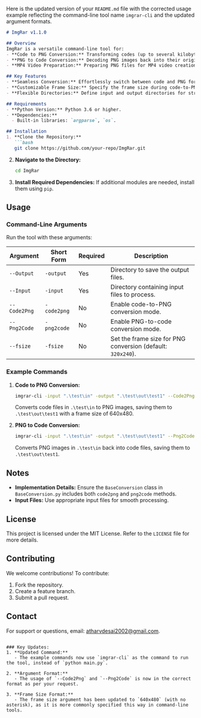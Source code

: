 Here is the updated version of your `README.md` file with the corrected usage example reflecting the command-line tool name `imgrar-cli` and the updated argument formats.

```markdown
# ImgRar v1.1.0

## Overview
ImgRar is a versatile command-line tool for:
- **Code to PNG Conversion:** Transforming codes (up to several kilobytes in size) into visually encoded PNG images.
- **PNG to Code Conversion:** Decoding PNG images back into their original codes.
- **MP4 Video Preparation:** Preparing PNG files for MP4 video creation (future functionality).

## Key Features
- **Seamless Conversion:** Effortlessly switch between code and PNG formats.
- **Customizable Frame Size:** Specify the frame size during code-to-PNG conversions for precise output.
- **Flexible Directories:** Define input and output directories for streamlined workflows.

## Requirements
- **Python Version:** Python 3.6 or higher.
- **Dependencies:**
  - Built-in libraries: `argparse`, `os`.

## Installation
1. **Clone the Repository:**
   ```bash
   git clone https://github.com/your-repo/ImgRar.git
   ```
2. **Navigate to the Directory:**
   ```bash
   cd ImgRar
   ```
3. **Install Required Dependencies:**
   If additional modules are needed, install them using `pip`.

## Usage
### Command-Line Arguments
Run the tool with these arguments:

| Argument          | Short Form | Required | Description                                                                                 |
|-------------------|------------|----------|---------------------------------------------------------------------------------------------|
| `--Output`        | `-output`  | Yes      | Directory to save the output files.                                                        |
| `--Input`         | `-input`   | Yes      | Directory containing input files to process.                                               |
| `--Code2Png`      | `-code2png`| No       | Enable code-to-PNG conversion mode.                                                        |
| `--Png2Code`      | `-png2code`| No       | Enable PNG-to-code conversion mode.                                                        |
| `--fsize`         | `-fsize`   | No       | Set the frame size for PNG conversion (default: `320x240`).                                |

### Example Commands
1. **Code to PNG Conversion:**
   ```bash
   imgrar-cli -input ".\test\in" -output ".\test\out\test1" --Code2Png --fsize 640x480
   ```
   Converts code files in `.\test\in` to PNG images, saving them to `.\test\out\test1` with a frame size of 640x480.

2. **PNG to Code Conversion:**
   ```bash
   imgrar-cli -input ".\test\in" -output ".\test\out\test1" --Png2Code
   ```
   Converts PNG images in `.\test\in` back into code files, saving them to `.\test\out\test1`.


## Notes
- **Implementation Details:** Ensure the `BaseConversion` class in `BaseConversion.py` includes both `code2png` and `png2code` methods.
- **Input Files:** Use appropriate input files for smooth processing.

## License
This project is licensed under the MIT License. Refer to the `LICENSE` file for more details.

## Contributing
We welcome contributions! To contribute:
1. Fork the repository.
2. Create a feature branch.
3. Submit a pull request.

## Contact
For support or questions, email: [atharvdesai2002@gmail.com](mailto:atharvdesai2002@gmail.com).
```

### Key Updates:
1. **Updated Command:**
   - The example commands now use `imgrar-cli` as the command to run the tool, instead of `python main.py`.

2. **Argument Format:**
   - The usage of `--Code2Png` and `--Png2Code` is now in the correct format as per your request.

3. **Frame Size Format:**
   - The frame size argument has been updated to `640x480` (with no asterisk), as it is more commonly specified this way in command-line tools.
